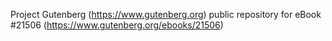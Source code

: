 Project Gutenberg (https://www.gutenberg.org) public repository for eBook #21506 (https://www.gutenberg.org/ebooks/21506)
